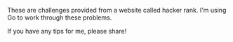These are challenges provided from a website called hacker rank. 
I'm using Go to work through these problems.

If you have any tips for me, please share!

